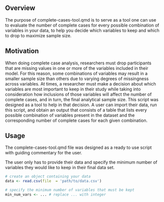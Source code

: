 ## Overview
The purpose of complete-cases-tool.qmd is to serve as a tool one can use to evaluate the number of complete cases for every possible combination of variables in your data, to help you decide which variables to keep and which to drop to maximize sample size.

## Motivation
When doing complete case analysis, researchers must drop participants that are missing values in one or more of the variables included in their model. For this reason, some combinations of variables may result in a smaller sample size than others due to varying degrees of missingness across variables. At times, a researcher must make a decision about which variables are most important to keep in their study while taking into consideration how inclusions of those variables will affect the number of complete cases, and in turn, the final analytical sample size. This script was designed as a tool to help in that decision. A user can import their data, run this script, and obtain an output that consists of a table that lists every possible combination of variables present in the dataset and the corresponding number of complete cases for each given combination.

## Usage
The complete-cases-tool.qmd file was designed as a ready to use script with guiding commentary for the user.

The user only has to provide their data and specify the minimum number of variables they would like to keep in their final data set.
``` r
# create an object containing your data
data <- read.csv(file  = 'path/to/data.csv')

# specify the minimum number of variables that must be kept
min_num_vars <- ... # replace ... with integer
```